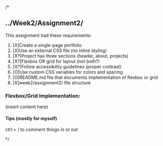 /*

## ../Week2/Assignment2/

This assignment had these requirements:

1. [X]Create a single-page portfolio
2. [X]Use an external CSS file (no inline styling)
3. [X?]Project has three sections (header, about, projects)
4. [X?]Flexbox OR grid for layout (not both?)
5. [X?]Follow accessibility guidelines (proper contrast)
6. [O]Use custom CSS variables for colors and spacing
7. [O]README.md file that documents implementation of flexbox or grid
8. [X]week2/assignment2/ file structure

### Flexbox/Grid Implementation:
(insert content here)


#### Tips (mostly for myself)
ctrl + / to comment things in or out

*/